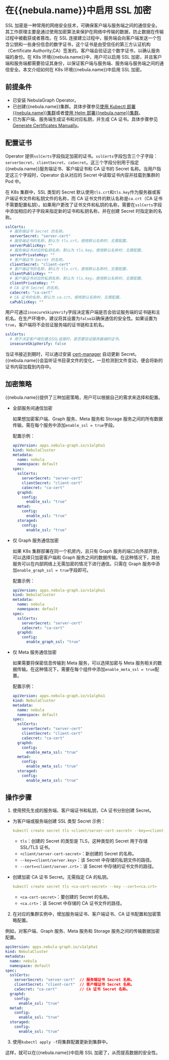 # 在{{nebula.name}}中启用 SSL 加密

SSL 加密是一种常用的网络安全技术，可确保客户端与服务端之间的通信安全。其工作原理主要是通过使用加密算法来保护在网络中传输的数据，防止数据在传输过程中被截获或者篡改。在 SSL 连接建立过程中，服务端会向客户端发送一个包含公钥和一些身份信息的数字证书，这个证书是由受信任的第三方认证机构（Certificate Authority,CA）签发的。客户端会验证这个数字证书，以确认服务端的身份。在 K8s 环境{{nebula.name}}中，用户可以启用 SSL 加密，并且客户端和服务端都需要验证其身份，以保证客户端与服务端、服务端与服务端之间的通信安全。本文介绍如何在 K8s 环境{{nebula.name}}中启用 SSL 加密。

## 前提条件

- 已安装 NebulaGraph Operator。
- 已创建{{nebula.name}}集群。具体步骤参见[使用 Kubectl 部署{{nebula.name}}集群](../3.deploy-nebula-graph-cluster/3.1create-cluster-with-kubectl.md)或者[使用 Helm 部署{{nebula.name}}集群](../3.deploy-nebula-graph-cluster/3.2create-cluster-with-helm.md)。
- 已为客户端、服务端生成证书和对应私钥，并生成 CA 证书。具体步骤参见 [Generate Certificates Manually](https://kubernetes.io/docs/tasks/administer-cluster/certificates/)。


## 配置证书

Operator 提供`sslCerts`字段指定加密的证书。`sslCerts`字段包含三个子字段：`serverSecret`、`clientSecret`、`caSecret`。这三个字段分别用于指定{{nebula.name}}服务端证书、客户端证书和 CA 证书的 Secret 名称。当用户指定这三个字段时，Operator 会从对应的 Secret 中读取证书内容并挂载到集群的 Pod 中。

在 K8s 集群中，SSL 类型的 Secret 默认使用`tls.crt`和`tls.key`作为服务器或客户端证书文件和私钥文件的名称，而 CA 证书文件的默认名称是`ca.crt`（CA 证书不需要配置私钥）。如果用户更改了证书文件和私钥的名称，需要在`sslCerts`字段中添加相应的子字段来指定新的证书和私钥名称，并在创建 Secret 时指定新的名称。

```yaml
sslCerts:
  # 服务端证书 Secret 的名称。
  serverSecret: "server-cert"
  # 服务端证书的名称，默认为 tls.crt。使用默认名称时，无需配置。
  serverPublicKey: ""
  # 服务端证书对应的私钥名称，默认为 tls.key。使用默认名称时，无需配置。
  serverPrivateKey: ""
  # 客户端证书 Secret 的名称。
  clientSecret: "client-cert"
  # 客户端证书的名称，默认为 tls.crt。使用默认名称时，无需配置。
  clientPublicKey: ""
  # 客户端证书对应的私钥名称，默认为 tls.key。使用默认名称时，无需配置。
  clientPrivateKey: ""
  # CA 证书 Secret 的名称。
  caSecret: "ca-cert"
  # CA 证书的名称，默认为 ca.crt。使用默认名称时，无需配置。
  caPublicKey: ""
```

用户可通过`insecureSkipVerify`字段决定客户端是否会验证服务端的证书链和主机名。在生产环境中，建议将其设置为`false`以确保通信的安全性。如果设置为`true`，客户端将不会验证服务端的证书链和主机名。

```yaml
sslCerts:
  # 用于决定客户端在建立SSL连接时，是否要验证服务器端的证书。
  insecureSkipVerify: false 
```

当证书接近到期时，可以通过安装 [cert-manager](https://cert-manager.io/docs/installation/supported-releases/) 自动更新 Secret。{{nebula.name}}会监听证书目录文件的变化，一旦检测到文件变动，便会将新的证书内容加载到内存中。

## 加密策略

{{nebula.name}}提供了三种加密策略，用户可以根据自己的需求来选择和配置。

- 全部服务间通信加密

  如果想加密客户端、Graph 服务、Meta 服务和 Storage 服务之间的所有数据传输，需在每个服务中添加`enable_ssl = true`字段。

  配置示例：

  ```yaml
  apiVersion: apps.nebula-graph.io/v1alpha1
  kind: NebulaCluster
  metadata:
    name: nebula
    namespace: default
  spec:
    sslCerts:
      serverSecret: "server-cert"
      clientSecret: "client-cert"
      caSecret: "ca-cert"
    graphd:
      config:
        enable_ssl: "true"
    metad:
      config:
        enable_ssl: "true"
    storaged:
      config:
        enable_ssl: "true"
  ```

- 仅 Graph 服务通信加密
  
  如果 K8s 集群部署在同一个机房内，且只有 Graph 服务的端口向外部开放，可以选择只加密客户端和 Graph 服务之间的数据传输。在这种情况下，其他服务可以在内部网络上无需加密的情况下进行通信。只需在 Graph 服务中添加`enable_graph_ssl = true`字段即可。

  配置示例：

  ```yaml
  apiVersion: apps.nebula-graph.io/v1alpha1
  kind: NebulaCluster
  metadata:
    name: nebula
    namespace: default
  spec:
    sslCerts:
      serverSecret: "server-cert"
      caSecret: "ca-cert"
    graphd:
      config:
        enable_graph_ssl: "true"
  ```

- 仅 Meta 服务通信加密
  
  如果需要将保密信息传输到 Meta 服务，可以选择加密与 Meta 服务相关的数据传输。在这种情况下，需要在每个组件中添加`enable_meta_ssl = true`配置。

  配置示例：

  ```yaml
  apiVersion: apps.nebula-graph.io/v1alpha1
  kind: NebulaCluster
  metadata:
    name: nebula
    namespace: default
  spec:
    sslCerts:
      serverSecret: "server-cert"
      clientSecret: "client-cert"
      caSecret: "ca-cert"
    graphd:
      config:
        enable_meta_ssl: "true"
    metad:
      config:
        enable_meta_ssl: "true"
    storaged:
      config:
        enable_meta_ssl: "true"
  ```

## 操作步骤

1. 使用预先生成的服务端、客户端证书和私钥，CA 证书分别创建 Secret。

  - 为客户端或服务端创建 SSL 类型 Secret 示例：

    ```yaml
    kubectl create secret tls <client/server-cert-secret> --key=<client/server.key> --cert=<client/server.crt>
    ```

    - `tls`：创建的 Secret 的类型是 TLS，这种类型的 Secret 用于存储 SSL/TLS 证书。
    - `<client/server-cert-secret>`：新创建的 Secret 的名称。
    - `--key=<client/server.key>`：该 Secret 中存储的私钥文件的路径。
    - `--cert=<client/server.crt>`：该 Secret 中存储的证书文件的路径。

  - 创建加密 CA 证书 Secret。无需指定 CA 的私钥。
    
    ```yaml
    kubectl create secret tls <ca-cert-secret> --key --cert=<ca.crt>
    ```

    - `<ca-cert-secret>`：要创建的 Secret 的名称。
    - `<ca.crt>`：该 Secret 中存储的 CA 证书文件的路径。
    

2. 在对应的集群实例中，增加服务端证书、客户端证书、CA 证书配置和加密策略配置。
   
  例如，对客户端、Graph 服务、Meta 服务和 Storage 服务之间的传输数据加密配置。

  ```yaml
  apiVersion: apps.nebula-graph.io/v1alpha1
  kind: NebulaCluster
  metadata:
    name: nebula
    namespace: default
  spec:
    sslCerts:
      serverSecret: "server-cert"  // 服务端证书 Secret 名称。
      clientSecret: "client-cert"  // 客户端证书 Secret 名称。
      caSecret: "ca-cert"          // CA 证书 Secret 名称。
    graphd:
      config:
        enable_ssl: "true"
    metad:
      config:
        enable_ssl: "true"
    storaged:
      config:
        enable_ssl: "true"
  ```

3. 使用`kubectl apply -f`将集群配置更新到集群中。


这样，就可以在{{nebula.name}}中启用 SSL 加密了，从而提高数据的安全性。
